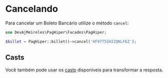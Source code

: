 # Cancelando

Para cancelar um Boleto Bancário utilize o método `cancel`:

```php
use DevAjMeireles\PagHiper\Facades\PagHiper;

$billet = PagHiper::billet()->cancel('HF97T5SH2ZQNLF6Z');
```

## Casts

Você também pode usar os [casts](../utilidades/casts.md) disponíveis para transformar a resposta.
